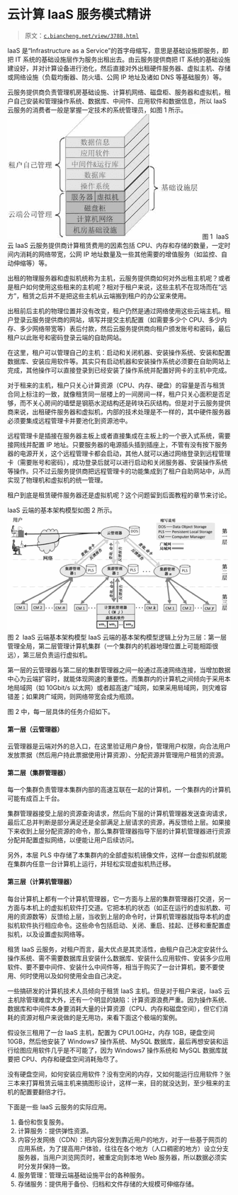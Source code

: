 # 云计算 IaaS 服务模式精讲

> 原文：[`c.biancheng.net/view/3788.html`](http://c.biancheng.net/view/3788.html)

IaaS 是“Infrastructure as a Service”的首字母缩写，意思是基础设施即服务，即把 IT 系统的基础设施层作为服务出租出去。由云服务提供商把 IT 系统的基础设施建设好，并对计算设备进行池化，然后直接对外出租硬件服务器、虚拟主机、存储或网络设施（负载均衡器、防火墙、公网 IP 地址及诸如 DNS 等基础服务）等。

云服务提供商负责管理机房基础设施、计算机网络、磁盘柜、服务器和虚拟机，租户自己安装和管理操作系统、数据库、中间件、应用软件和数据信息，所以 IaaS 云服务的消费者一般是掌握一定技术的系统管理员，如图 1 所示。![Iaas 云](img/7ffbd2d8f65e562264f2422c32b2f4ed.png)
图 1  IaaS 云
IaaS 云服务提供商计算租赁费用的因素包括 CPU、内存和存储的数量，一定时间内消耗的网络带宽，公网 IP 地址数量及一些其他需要的增值服务（如监控、自动伸缩等）等。

出租的物理服务器和虚拟机统称为主机，云服务提供商如何对外出租主机呢？或者是租户如何使用这些租来的主机呢？相对于租户来说，这些主机不在现场而在“远方”，租赁之后并不是把这些主机从云端搬到租户的办公室来使用。

出租前后主机的物理位置并没有改变，租户仍然是通过网络使用这些云端主机。租户登录云服务提供商的网站，填写并提交主机配置（如需要多少个 CPU、多少内存、多少网络带宽等）表后付款，然后云服务提供商向租户颁发账号和密码，最后租户以此账号和密码登录云端的自助网站。

在这里，租户可以管理自己的主机：启动和关闭机器、安装操作系统、安装和配置数据库、安装应用软件等。其实只有启动机器和安装操作系统必须要在自助网站上完成，其他操作可以直接登录到已经安装了操作系统并配置好网卡的主机中完成。

对于租来的主机，租户只关心计算资源（CPU、内存、硬盘）的容量是否与租赁合同上标注的一致，就像租赁同一层楼上的一间房间一样，租户只关心面积是否足够，而不关心房间的墙壁是钢筋水泥结构还是砖块石灰结构。但是对于云服务提供商来说，出租硬件服务器和虚拟机，内部的技术处理是不一样的，其中硬件服务器必须要集成远程管理卡并要池化到资源池中。

远程管理卡是插接在服务器主板上或者直接集成在主板上的一个嵌入式系统，需要接网线并配置 IP 地址。只要服务器的电源插头插到插座上，不管有没有按下服务器的电源开关，这个远程管理卡都会启动，其他人就可以通过网络登录到远程管理卡（需要账号和密码），成功登录后就可以进行启动和关闭服务器、安装操作系统等操作。只不过云服务提供商把远程管理卡的功能集成到了租户自助网站中，从而实现了物理机和虚拟机的统一管理。

租户到底是租赁硬件服务器还是虚拟机呢？这个问题留到后面教程的章节来讨论。

IaaS 云端的基本架构模型如图 2 所示。![IaaS 云端基本架构模型](img/7874c2ba9e3f45819169c55048f3eff4.png)
图 2  IaaS 云端基本架构模型
IaaS 云端的基本架构模型逻辑上分为三层：第一层管理全局，第二层管理计算机集群（一个集群内的机器地理位置上可能相距很远），第三层负责运行虚拟机。

第一层的云管理器与第二层的集群管理器之间一般通过高速网络连接，当增加数据中心为云端扩容时，就能体现网速的重要性。而集群内的计算机之间倾向于采用本地局域网（如 10Gbit/s 以太网）或者超高速广域网，如果采用局域网，则灾难容错差；如果跨广域网，则网络带宽会成为瓶颈。

图 2 中，每一层具体的任务介绍如下。

#### 第一层（云管理器）

云管理器是云端对外的总入口，在这里验证用户身份，管理用户权限，向合法用户发放票据（然后用户持此票据使用计算资源）、分配资源并管理用户租赁的资源。

#### 第二层（集群管理器）

每一个集群负责管理本集群内部的高速互联在一起的计算机，一个集群内的计算机可能有成百上千台。

集群管理器接受上层的资源查询请求，然后向下层的计算机管理器发送查询请求，最后汇总并判断是部分满足还是全部满足上层请求的资源，再反馈给上层。如果接下来收到上层分配资源的命令，那么集群管理器指导下层的计算机管理器进行资源分配并配置虚拟网络，以便能让用户后续访问。

另外，本层 PLS 中存储了本集群内的全部虚拟机镜像文件，这样一台虚拟机就能在集群内任意一台计算机上运行，并轻松实现虚拟机热迁移。

#### 第三层（计算机管理器）

每台计算机上都有一个计算机管理器，它一方面与上层的集群管理器打交道，另一方面与本机上的虚拟机软件打交道。它把本机的状态（如正在运行的虚拟机数、可用的资源数等）反馈给上层，当收到上层的命令时，计算机管理器就指导本机的虚拟机软件执行相应命令。这些命令包括启动、关闭、重启、挂起、迁移和重配置虚拟机，以及设置虚拟网络等。

租赁 IaaS 云服务，对租户而言，最大优点是其灵活性，由租户自己决定安装什么操作系统、需不需要数据库且安装什么数据库、安装什么应用软件、安装多少应用软件、要不要中间件、安装什么中间件等，相当于购买了一台计算机，要不要使用、何时使用以及如何使用全由自己决定。

一些搞研发的计算机技术人员倾向于租赁 IaaS 主机。但是对于租户来说，IaaS 云主机除管理难度大外，还有一个明显的缺陷：计算资源浪费严重。因为操作系统、数据库和中间件本身要消耗大量的计算资源（CPU、内存和磁盘空间），但它们消耗的资源对租户来说做的是无用功，来看下面这个极端的案例。

假设张三租用了一台 IaaS 主机，配置为 CPU1.0GHz，内存 1GB，硬盘空间 10GB，然后他安装了 Windows7 操作系统、MySQL 数据库，最后再想安装和运行绘图应用软件几乎是不可能了，因为 Windows7 操作系统和 MySQL 数据库就要把 CPU、内存和硬盘空间消耗殆尽了。

没有硬盘空间，如何安装应用软件？没有空闲的内存，又如何能运行应用软件？张三本来打算租赁云端主机来搞图形设计，这样一来，目的就没达到，至少租来的主机的配置要翻倍才行。

下面是一些 IaaS 云服务的实际应用。

1.  备份和恢复服务。
2.  计算服务：提供弹性资源。
3.  内容分发网络（CDN）：把内容分发到靠近用户的地方，对于一些基于网页的应用系统，为了提高用户体验，往往在各个地方（人口稠密的地方）设立分支服务器，当用户浏览网页时，被重定向到本地 Web 服务器，所以数据必须实时分发并保持一致。
4.  服务管理：管理云端基础设施平台的各种服务。
5.  存储服务：提供用于备份、归档和文件存储的大规模可伸缩存储。